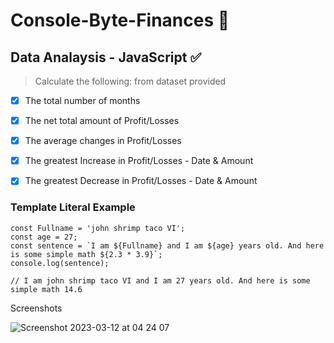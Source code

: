 # Console-Byte-Finances 🎯

## Data Analaysis - JavaScript ✅

> Calculate the following: from dataset provided
- [x] The total number of months 
- [x] The net total amount of Profit/Losses 
- [x] The average changes in Profit/Losses 
- [x] The greatest Increase in Profit/Losses - Date & Amount
- [x] The greatest Decrease in Profit/Losses - Date & Amount



### Template Literal Example
    
```
const Fullname = 'john shrimp taco VI';
const age = 27;
const sentence = `I am ${Fullname} and I am ${age} years old. And here is some simple math ${2.3 * 3.9}`;
console.log(sentence);

// I am john shrimp taco VI and I am 27 years old. And here is some simple math 14.6 
```

Screenshots

![Screenshot 2023-03-12 at 04 24 07](https://user-images.githubusercontent.com/125808990/224524278-caede286-05a1-4d55-844c-9421b553dc83.png)
